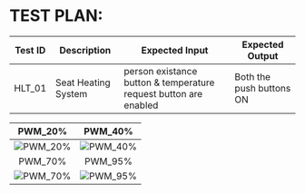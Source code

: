 
# TEST PLAN:
| **Test ID** | **Description**                                              | **Expected Input** | **Expected Output** |   
|-------------|--------------------------------------------------------------|------------|-------------|
|  HLT_01      | Seat Heating System | person existance button & temperature request button are enabled | Both the push buttons ON |## Heater ON

|PWM_20%|PWM_40%|
|:--:|:--:|
|![PWM_20%](https://user-images.githubusercontent.com/89648059/133657634-05e53832-c0f6-4625-bf77-9e7005d37c3e.png) |![PWM_40%](https://user-images.githubusercontent.com/89648059/133658000-0369b3df-53b9-46fd-8a39-e9c7e9323a4c.png)|
|PWM_70%|PWM_95%|
|![PWM_70%](https://user-images.githubusercontent.com/89648059/133658161-d3340c96-a625-4eb6-a52f-b9ac2f6966e3.png)|![PWM_95%](https://user-images.githubusercontent.com/89648059/133660536-7d9d4a1b-327e-4c0d-9d47-8e7364eeb2f0.png)|
